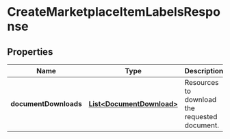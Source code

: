 # CreateMarketplaceItemLabelsResponse

## Properties
Name | Type | Description | Notes
------------ | ------------- | ------------- | -------------
**documentDownloads** | [**List&lt;DocumentDownload&gt;**](DocumentDownload.md) | Resources to download the requested document. | 
